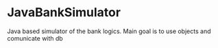# JavaBankSimulator
Java based simulator of the bank logics. Main goal is to use objects and comunicate with db
